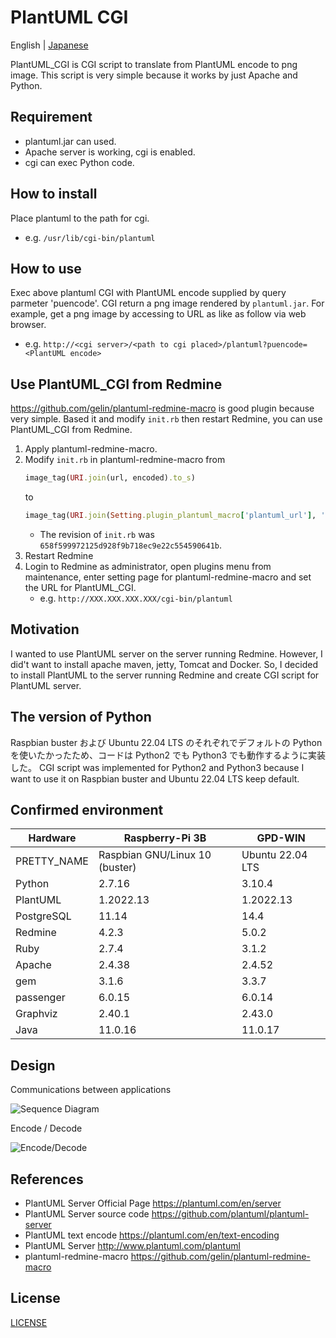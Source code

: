 # PlantUML CGI

English | [Japanese](/READMEj.md)

PlantUML_CGI is CGI script to translate from PlantUML encode to png image.
This script is very simple because it works by just Apache and Python.

## Requirement

- plantuml.jar can used.
- Apache server is working, cgi is enabled.
- cgi can exec Python code.

## How to install

Place plantuml to the path for cgi.
- e.g. `/usr/lib/cgi-bin/plantuml`

## How to use

Exec above plantuml CGI with PlantUML encode supplied by query parmeter 'puencode'. CGI return a png image rendered by `plantuml.jar`. For example, get a png image by accessing to URL as like as follow via web browser.
- e.g. `http://<cgi server>/<path to cgi placed>/plantuml?puencode=<PlantUML encode>`

## Use PlantUML_CGI from Redmine

https://github.com/gelin/plantuml-redmine-macro is good plugin because very simple.
Based it and modify `init.rb` then restart Redmine, you can use PlantUML_CGI from Redmine.

1. Apply plantuml-redmine-macro.
2. Modify `init.rb` in plantuml-redmine-macro from
   ```ruby
   image_tag(URI.join(url, encoded).to_s)
   ```
   to
   ```ruby
   image_tag(URI.join(Setting.plugin_plantuml_macro['plantuml_url'], '?puencode=' + encoded).to_s)
   ```
   - The revision of `init.rb` was `658f599972125d928f9b718ec9e22c554590641b`.
3. Restart Redmine
4. Login to Redmine as administrator, open plugins menu from maintenance, enter setting page for plantuml-redmine-macro and set the URL for PlantUML_CGI.
   - e.g. `http://XXX.XXX.XXX.XXX/cgi-bin/plantuml`

## Motivation

I wanted to use PlantUML server on the server running Redmine.
However, I did't want to install apache maven, jetty, Tomcat and Docker.
So, I decided to install PlantUML to the server running Redmine and create CGI script for PlantUML server.

## The version of Python

Raspbian buster および Ubuntu 22.04 LTS のそれぞれでデフォルトの Python を使いたかったため、コードは Python2 でも Python3 でも動作するように実装した。
CGI script was implemented for Python2 and Python3 because I want to use it on Raspbian buster and Ubuntu 22.04 LTS keep default.

## Confirmed environment

| Hardware    | Raspberry-Pi 3B                | GPD-WIN          |
| ---         | ---                            | ---              |
| PRETTY_NAME | Raspbian GNU/Linux 10 (buster) | Ubuntu 22.04 LTS |
| Python      | 2.7.16                         | 3.10.4           |
| PlantUML    | 1.2022.13                      | 1.2022.13        |
| PostgreSQL  | 11.14                          | 14.4             |
| Redmine     | 4.2.3                          | 5.0.2            |
| Ruby        | 2.7.4                          | 3.1.2            |
| Apache      | 2.4.38                         | 2.4.52           |
| gem         | 3.1.6                          | 3.3.7            |
| passenger   | 6.0.15                         | 6.0.14           |
| Graphviz    | 2.40.1                         | 2.43.0           |
| Java        | 11.0.16                        | 11.0.17          |

## Design

Communications between applications

![Sequence Diagram](http://www.plantuml.com/plantuml/png/TP513W8X34NtFGKNq0EuS6VYGXCNUW0oL8DXW3ZLyujDR22PlmF-U_r9ELxF9xVPkvfyblUStCvTViTRUpxagGGcFqdyU65ZoE1H3AnydmhFzHuJjxHKpZRB0aJh9BjtFOk4MFw0ZHjI6jbEtZxz2xaQqa2krDRyeC30HRNOKnJk89M5pK9Bqn-41VG5 "PlantUML_CGI")

Encode / Decode

![Encode/Decode](http://www.plantuml.com/plantuml/png/VL0z3u8m4DtxAnec66GY30uEHZTDN9n9eHT3KjgcFHP_lGUAoALnQdhtFkuzhmBsNU-LHPdT33ttwqLsJaCcqhkdwLksEwe8TIN1_kCjM_48RlGoEt_-p5Nk3jnCxkUtxDpW0yIO5u8ZYCIk858x3ygshjupud7GncnbHWmb1cMZKGWv2JJe6Z_Xni4K0gp-nZW1Z_6ZpUsuyY8voPDByZuMTPDBp-RfFbYlIuaQrXgd82y0 "PlantUML Encode/Decode")

## References

- PlantUML Server Official Page
  https://plantuml.com/en/server
- PlantUML Server source code
  https://github.com/plantuml/plantuml-server
- PlantUML text encode
  https://plantuml.com/en/text-encoding
- PlantUML Server
  http://www.plantuml.com/plantuml
- plantuml-redmine-macro
  https://github.com/gelin/plantuml-redmine-macro

## License

[LICENSE](/LICENSE)
